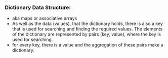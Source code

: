 ### Dictionary Data Structure:
- aka maps or associative arrays
- As well as the data (values), that the dictionary holds, there is also a key that is used for searching and finding the required values. The elements of the dictionary are represented by pairs (key, value), where the key is used for searching.
- for every key, there is a value and the aggregation of these pairs make a dictionary.
